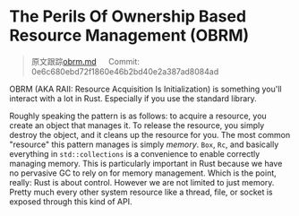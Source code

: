# The Perils Of Ownership Based Resource Management (OBRM)

> 原文跟踪[obrm.md](https://github.com/rust-lang-nursery/nomicon/blob/master/src/obrm.md) &emsp; Commit: 0e6c680ebd72f1860e46b2bd40e2a387ad8084ad

OBRM (AKA RAII: Resource Acquisition Is Initialization) is something you'll
interact with a lot in Rust. Especially if you use the standard library.

Roughly speaking the pattern is as follows: to acquire a resource, you create an
object that manages it. To release the resource, you simply destroy the object,
and it cleans up the resource for you. The most common "resource" this pattern
manages is simply *memory*. `Box`, `Rc`, and basically everything in
`std::collections` is a convenience to enable correctly managing memory. This is
particularly important in Rust because we have no pervasive GC to rely on for
memory management. Which is the point, really: Rust is about control. However we
are not limited to just memory. Pretty much every other system resource like a
thread, file, or socket is exposed through this kind of API.
